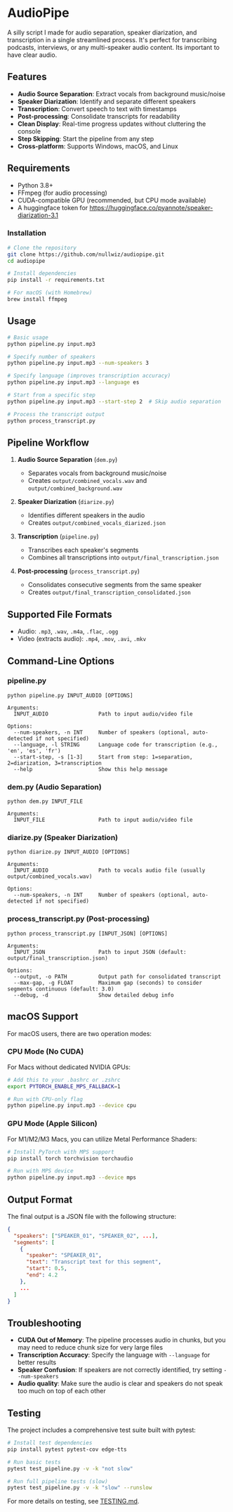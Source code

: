 # AudioPipe

A silly script I made for audio separation, speaker diarization, and transcription in a single streamlined process. It's perfect for transcribing podcasts, interviews, or any multi-speaker audio content. Its important to have clear audio.

## Features

- **Audio Source Separation**: Extract vocals from background music/noise
- **Speaker Diarization**: Identify and separate different speakers
- **Transcription**: Convert speech to text with timestamps
- **Post-processing**: Consolidate transcripts for readability
- **Clean Display**: Real-time progress updates without cluttering the console
- **Step Skipping**: Start the pipeline from any step
- **Cross-platform**: Supports Windows, macOS, and Linux

## Requirements

- Python 3.8+
- FFmpeg (for audio processing)
- CUDA-compatible GPU (recommended, but CPU mode available)
- A huggingface token for https://huggingface.co/pyannote/speaker-diarization-3.1 

### Installation

```bash
# Clone the repository
git clone https://github.com/nullwiz/audiopipe.git
cd audiopipe

# Install dependencies
pip install -r requirements.txt

# For macOS (with Homebrew)
brew install ffmpeg
```

## Usage

```bash
# Basic usage
python pipeline.py input.mp3

# Specify number of speakers
python pipeline.py input.mp3 --num-speakers 3

# Specify language (improves transcription accuracy)
python pipeline.py input.mp3 --language es

# Start from a specific step
python pipeline.py input.mp3 --start-step 2  # Skip audio separation

# Process the transcript output
python process_transcript.py
```

## Pipeline Workflow

1. **Audio Source Separation** (`dem.py`)
   - Separates vocals from background music/noise
   - Creates `output/combined_vocals.wav` and `output/combined_background.wav`

2. **Speaker Diarization** (`diarize.py`)
   - Identifies different speakers in the audio
   - Creates `output/combined_vocals_diarized.json`

3. **Transcription** (`pipeline.py`)
   - Transcribes each speaker's segments
   - Combines all transcriptions into `output/final_transcription.json`

4. **Post-processing** (`process_transcript.py`)
   - Consolidates consecutive segments from the same speaker
   - Creates `output/final_transcription_consolidated.json`

## Supported File Formats

- Audio: `.mp3`, `.wav`, `.m4a`, `.flac`, `.ogg`
- Video (extracts audio): `.mp4`, `.mov`, `.avi`, `.mkv`

## Command-Line Options

### pipeline.py

```
python pipeline.py INPUT_AUDIO [OPTIONS]

Arguments:
  INPUT_AUDIO                Path to input audio/video file

Options:
  --num-speakers, -n INT     Number of speakers (optional, auto-detected if not specified)
  --language, -l STRING      Language code for transcription (e.g., 'en', 'es', 'fr')
  --start-step, -s [1-3]     Start from step: 1=separation, 2=diarization, 3=transcription
  --help                     Show this help message
```

### dem.py (Audio Separation)

```
python dem.py INPUT_FILE

Arguments:
  INPUT_FILE                 Path to input audio/video file
```

### diarize.py (Speaker Diarization)

```
python diarize.py INPUT_AUDIO [OPTIONS]

Arguments:
  INPUT_AUDIO                Path to vocals audio file (usually output/combined_vocals.wav)

Options:
  --num-speakers, -n INT     Number of speakers (optional, auto-detected if not specified)
```

### process_transcript.py (Post-processing)

```
python process_transcript.py [INPUT_JSON] [OPTIONS]

Arguments:
  INPUT_JSON                 Path to input JSON (default: output/final_transcription.json)

Options:
  --output, -o PATH          Output path for consolidated transcript
  --max-gap, -g FLOAT        Maximum gap (seconds) to consider segments continuous (default: 3.0)
  --debug, -d                Show detailed debug info
```

## macOS Support

For macOS users, there are two operation modes:

### CPU Mode (No CUDA)

For Macs without dedicated NVIDIA GPUs:

```bash
# Add this to your .bashrc or .zshrc
export PYTORCH_ENABLE_MPS_FALLBACK=1

# Run with CPU-only flag
python pipeline.py input.mp3 --device cpu
```

### GPU Mode (Apple Silicon)

For M1/M2/M3 Macs, you can utilize Metal Performance Shaders:

```bash
# Install PyTorch with MPS support
pip install torch torchvision torchaudio

# Run with MPS device
python pipeline.py input.mp3 --device mps
```

## Output Format

The final output is a JSON file with the following structure:

```json
{
  "speakers": ["SPEAKER_01", "SPEAKER_02", ...],
  "segments": [
    {
      "speaker": "SPEAKER_01",
      "text": "Transcript text for this segment",
      "start": 0.5,
      "end": 4.2
    },
    ...
  ]
}
```

## Troubleshooting

- **CUDA Out of Memory**: The pipeline processes audio in chunks, but you may need to reduce chunk size for very large files
- **Transcription Accuracy**: Specify the language with `--language` for better results
- **Speaker Confusion**: If speakers are not correctly identified, try setting `--num-speakers`
- **Audio quality**: Make sure the audio is clear and speakers do not speak too much on top of each other

## Testing

The project includes a comprehensive test suite built with pytest:

```bash
# Install test dependencies
pip install pytest pytest-cov edge-tts

# Run basic tests
pytest test_pipeline.py -v -k "not slow" 

# Run full pipeline tests (slow)
pytest test_pipeline.py -v -k "slow" --runslow
```

For more details on testing, see [TESTING.md](TESTING.md).
